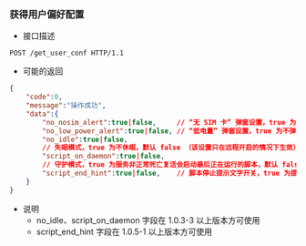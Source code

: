### 获得用户偏好配置

- 接口描述

```
POST /get_user_conf HTTP/1.1
```

- 可能的返回

```json
{
    "code":0,
    "message":"操作成功",
    "data":{
        "no_nosim_alert":true|false,     // “无 SIM 卡” 弹窗设置，true 为不弹，默认 false
        "no_low_power_alert":true|false, // “低电量” 弹窗设置，true 为不弹，默认 false
        "no_idle":true|false,
        // 失眠模式，true 为不休眠，默认 false （该设置只在远程开启的情况下生效）
        "script_on_daemon":true|false,
        // 守护模式，true 为服务非正常死亡复活会启动最后正在运行的脚本，默认 false
        "script_end_hint":true|false,    // 脚本停止提示文字开关，true 为提示，默认为 false
    }
}
```

- 说明
    - no_idle、script_on_daemon 字段在 1.0.3-3 以上版本方可使用
    - script_end_hint 字段在 1.0.5-1 以上版本方可使用
